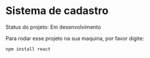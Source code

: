 <h1>Sistema de cadastro</h1>

Status do projeto: Em desenvolvimento

Para rodar esse projeto na sua maquina,  por favor digite:

```
npm install react
```

